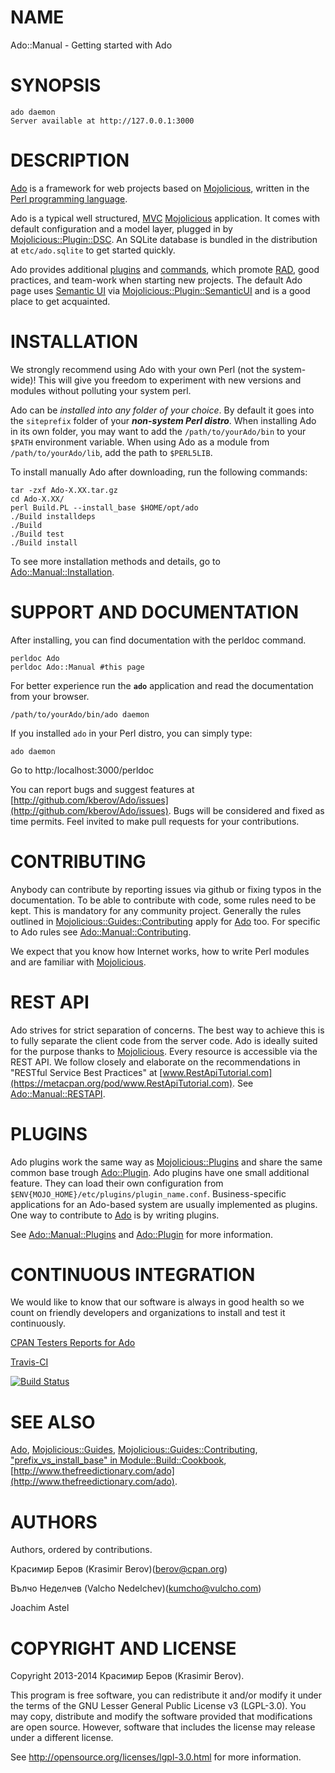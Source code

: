 # NAME

Ado::Manual - Getting started with Ado 

# SYNOPSIS

    ado daemon
    Server available at http://127.0.0.1:3000

# DESCRIPTION

[Ado](https://metacpan.org/pod/Ado) is a framework for web projects based on [Mojolicious](https://metacpan.org/pod/Mojolicious),
written in the [Perl programming language](http://www.perl.org/).

Ado is a typical well structured,
[MVC](http://en.wikipedia.org/wiki/Model%E2%80%93view%E2%80%93controller)
[Mojolicious](https://metacpan.org/pod/Mojolicious) application.
It comes with default configuration and a model layer, plugged in by
[Mojolicious::Plugin::DSC](https://metacpan.org/pod/Mojolicious::Plugin::DSC). An SQLite database is bundled in the distribution 
at `etc/ado.sqlite` to get started quickly.

Ado provides additional [plugins](https://metacpan.org/pod/Ado::Plugin) and [commands](https://metacpan.org/pod/Ado::Command), 
which promote [RAD](http://en.wikipedia.org/wiki/Rapid_application_development),
good practices, and team-work when starting new projects.
The default Ado page uses [Semantic UI](http://semantic-ui.com/)
via [Mojolicious::Plugin::SemanticUI](https://metacpan.org/pod/Mojolicious::Plugin::SemanticUI) and is a good place to get acquainted.

# INSTALLATION

We strongly recommend using Ado with your own Perl (not the system-wide)!
This will give you freedom to experiment with new versions and modules
without polluting your system perl.

Ado can be _installed into any folder of your choice_.
By default it goes into the `siteprefix` folder of your
**_non-system Perl distro_**. When installing Ado in its own folder,
you may want to add the `/path/to/yourAdo/bin` to your `$PATH`
environment variable. When using Ado as a module from `/path/to/yourAdo/lib`,
add the path to `$PERL5LIB`.

To install manually Ado after downloading, run the following commands:

    tar -zxf Ado-X.XX.tar.gz
    cd Ado-X.XX/
    perl Build.PL --install_base $HOME/opt/ado
    ./Build installdeps
    ./Build
    ./Build test
    ./Build install

To see more installation methods and details, go to [Ado::Manual::Installation](https://metacpan.org/pod/Ado::Manual::Installation).

# SUPPORT AND DOCUMENTATION

After installing, you can find documentation with the
perldoc command.

    perldoc Ado
    perldoc Ado::Manual #this page

For better experience run the **`ado`** application and read the documentation
from your browser.

    /path/to/yourAdo/bin/ado daemon

If you installed `ado` in your Perl distro, you can simply type:

    ado daemon

Go to http:/localhost:3000/perldoc

You can report bugs and suggest features at [http://github.com/kberov/Ado/issues](http://github.com/kberov/Ado/issues).
Bugs will be considered and fixed as time permits.
Feel invited to make pull requests for your contributions.

# CONTRIBUTING

Anybody can contribute by reporting issues via github 
or fixing typos in the documentation.
To be able to contribute with code, some rules need to be kept.
This is mandatory for any community project. Generally the rules outlined in
[Mojolicious::Guides::Contributing](https://metacpan.org/pod/Mojolicious::Guides::Contributing) apply for [Ado](https://metacpan.org/pod/Ado) too.
For specific to Ado rules see [Ado::Manual::Contributing](https://metacpan.org/pod/Ado::Manual::Contributing).

We expect that you know how Internet works, how to write Perl modules and 
are familiar with [Mojolicious](https://metacpan.org/pod/Mojolicious).

# REST API

Ado strives for strict separation of concerns. The best way to achieve 
this is to fully separate the client code from the server code. 
Ado is ideally suited for the purpose thanks to
[Mojolicious](https://metacpan.org/pod/Mojolicious). Every resource is accessible via the REST API.
We follow closely and elaborate on the recommendations in
"RESTful Service Best Practices" 
at [www.RestApiTutorial.com](https://metacpan.org/pod/www.RestApiTutorial.com). See [Ado::Manual::RESTAPI](https://metacpan.org/pod/Ado::Manual::RESTAPI).

# PLUGINS

Ado plugins work the same way as [Mojolicious::Plugins](https://metacpan.org/pod/Mojolicious::Plugins) and share 
the same common base trough [Ado::Plugin](https://metacpan.org/pod/Ado::Plugin).
Ado plugins have one small additional feature. 
They can load their own configuration from
`$ENV{MOJO_HOME}/etc/plugins/plugin_name.conf`.
Business-specific applications for an Ado-based system are usually implemented 
as plugins. One way to contribute to [Ado](https://metacpan.org/pod/Ado) is by writing plugins.

See [Ado::Manual::Plugins](https://metacpan.org/pod/Ado::Manual::Plugins) and [Ado::Plugin](https://metacpan.org/pod/Ado::Plugin) for more information.

# CONTINUOUS INTEGRATION

We would like to know that our software is always in good health so we count on
friendly developers and organizations to install and test it continuously.

[CPAN Testers Reports for Ado](http://www.cpantesters.org/distro/A/Ado.html)

[Travis-CI](https://travis-ci.org/kberov/Ado) 

[![Build Status](https://travis-ci.org/kberov/Ado.svg?branch=master)](https://travis-ci.org/kberov/Ado)


# SEE ALSO

[Ado](https://metacpan.org/pod/Ado), [Mojolicious::Guides](https://metacpan.org/pod/Mojolicious::Guides), 
[Mojolicious::Guides::Contributing](https://metacpan.org/pod/Mojolicious::Guides::Contributing),
["prefix\_vs\_install\_base" in Module::Build::Cookbook](https://metacpan.org/pod/Module::Build::Cookbook#prefix_vs_install_base), 
[http://www.thefreedictionary.com/ado](http://www.thefreedictionary.com/ado).

# AUTHORS

Authors, ordered by contributions.

Красимир Беров (Krasimir Berov)(berov@cpan.org)

Вълчо Неделчев (Valcho Nedelchev)(kumcho@vulcho.com)

Joachim Astel

# COPYRIGHT AND LICENSE

Copyright 2013-2014 Красимир Беров (Krasimir Berov).

This program is free software, you can redistribute it and/or
modify it under the terms of the 
GNU Lesser General Public License v3 (LGPL-3.0).
You may copy, distribute and modify the software provided that 
modifications are open source. However, software that includes 
the license may release under a different license.

See http://opensource.org/licenses/lgpl-3.0.html for more information.

